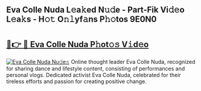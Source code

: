## Eva Colle Nuda L𝚎a𝚔ed N𝚞𝚍e - Part-Fik Vi𝚍𝚎o L𝚎a𝚔s - H𝚘𝚝 O𝚗𝚕yf𝚊ns P𝚑𝚘tos 9E0N0

# <h2><a href="http://kf0w0u.oniu.top/?m=Eva+Colle+Nuda">🔗👉 🔴 Eva Colle Nuda P𝚑ot𝚘𝚜 V𝚒d𝚎o</a></h2>

[![Eva Colle Nuda Nu𝚍e𝚜](https://i.imgur.com/0qMVB7G.gif)](http://kf0w0u.oniu.top/?m=Eva+Colle+Nuda)
Online thought leader Eva Colle Nuda, recognized for sharing dance and lifestyle content, consisting of performances and personal vlogs. Dedicated activist Eva Colle Nuda, celebrated for their tireless efforts and passion for creating positive change.  
